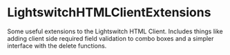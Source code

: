 LightswitchHTMLClientExtensions
===============================

Some useful extensions to the Lightswitch HTML Client. Includes things like adding client side required field validation to combo boxes and a simpler interface with the delete functions.
